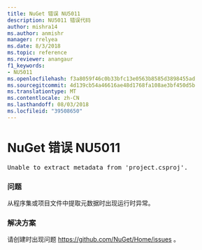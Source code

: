 ```yaml
---
title: NuGet 错误 NU5011
description: NU5011 错误代码
author: mishra14
ms.author: anmishr
manager: rrelyea
ms.date: 8/3/2018
ms.topic: reference
ms.reviewer: anangaur
f1_keywords:
- NU5011
ms.openlocfilehash: f3a8059f46c0b33bfc13e0563b8585d3898455ad
ms.sourcegitcommit: 4d139cb54a46616ae48d1768fa108ae3bf450d5b
ms.translationtype: MT
ms.contentlocale: zh-CN
ms.lasthandoff: 08/03/2018
ms.locfileid: "39508650"
---
```

# <a name="nuget-error-nu5011"></a>NuGet 错误 NU5011
<pre>Unable to extract metadata from 'project.csproj'.</pre>

### <a name="issue"></a>问题

从程序集或项目文件中提取元数据时出现运行时异常。


### <a name="solution"></a>解决方案

请创建时出现问题 https://github.com/NuGet/Home/issues 。

